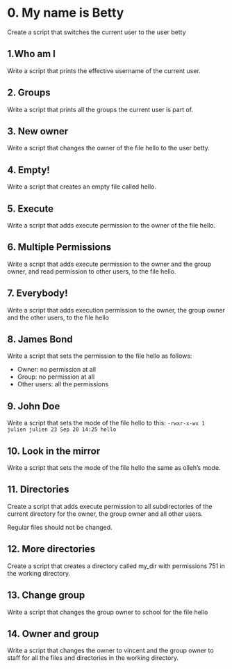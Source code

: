 # 0. My name is Betty
Create a script that switches the current user to the user betty
## 1.Who am I
Write a script that prints the effective username of the current user.
## 2. Groups
Write a script that prints all the groups the current user is part of.
## 3. New owner
Write a script that changes the owner of the file hello to the user betty.
## 4. Empty!
Write a script that creates an empty file called hello.
## 5. Execute
Write a script that adds execute permission to the owner of the file hello.
## 6. Multiple Permissions
Write a script that adds execute permission to the owner and the group owner, and read permission to other users, to the file hello.
## 7. Everybody!
Write a script that adds execution permission to the owner, the group owner and the other users, to the file hello
## 8. James Bond
Write a script that sets the permission to the file hello as follows:

* Owner: no permission at all
* Group: no permission at all
* Other users: all the permissions
## 9. John Doe
Write a script that sets the mode of the file hello to this:
`-rwxr-x-wx 1 julien julien 23 Sep 20 14:25 hello`
## 10. Look in the mirror
Write a script that sets the mode of the file hello the same as olleh’s mode.
## 11. Directories
Create a script that adds execute permission to all subdirectories of the current directory for the owner, the group owner and all other users.

Regular files should not be changed.
## 12. More directories
Create a script that creates a directory called my_dir with permissions 751 in the working directory.
## 13. Change group
Write a script that changes the group owner to school for the file hello
## 14. Owner and group
Write a script that changes the owner to vincent and the group owner to staff for all the files and directories in the working directory.
